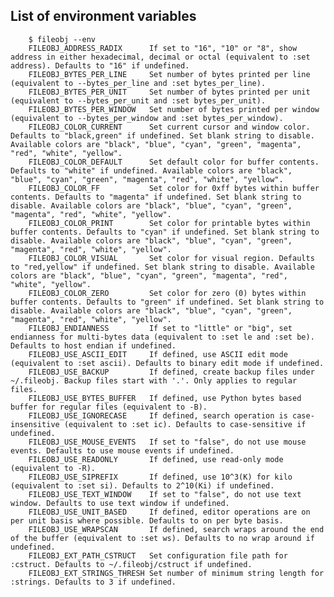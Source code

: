 ## List of environment variables

        $ fileobj --env
        FILEOBJ_ADDRESS_RADIX      If set to "16", "10" or "8", show address in either hexadecimal, decimal or octal (equivalent to :set address). Defaults to "16" if undefined.
        FILEOBJ_BYTES_PER_LINE     Set number of bytes printed per line (equivalent to --bytes_per_line and :set bytes_per_line).
        FILEOBJ_BYTES_PER_UNIT     Set number of bytes printed per unit (equivalent to --bytes_per_unit and :set bytes_per_unit).
        FILEOBJ_BYTES_PER_WINDOW   Set number of bytes printed per window (equivalent to --bytes_per_window and :set bytes_per_window).
        FILEOBJ_COLOR_CURRENT      Set current cursor and window color. Defaults to "black,green" if undefined. Set blank string to disable. Available colors are "black", "blue", "cyan", "green", "magenta", "red", "white", "yellow".
        FILEOBJ_COLOR_DEFAULT      Set default color for buffer contents. Defaults to "white" if undefined. Available colors are "black", "blue", "cyan", "green", "magenta", "red", "white", "yellow".
        FILEOBJ_COLOR_FF           Set color for 0xff bytes within buffer contents. Defaults to "magenta" if undefined. Set blank string to disable. Available colors are "black", "blue", "cyan", "green", "magenta", "red", "white", "yellow".
        FILEOBJ_COLOR_PRINT        Set color for printable bytes within buffer contents. Defaults to "cyan" if undefined. Set blank string to disable. Available colors are "black", "blue", "cyan", "green", "magenta", "red", "white", "yellow".
        FILEOBJ_COLOR_VISUAL       Set color for visual region. Defaults to "red,yellow" if undefined. Set blank string to disable. Available colors are "black", "blue", "cyan", "green", "magenta", "red", "white", "yellow".
        FILEOBJ_COLOR_ZERO         Set color for zero (0) bytes within buffer contents. Defaults to "green" if undefined. Set blank string to disable. Available colors are "black", "blue", "cyan", "green", "magenta", "red", "white", "yellow".
        FILEOBJ_ENDIANNESS         If set to "little" or "big", set endianness for multi-bytes data (equivalent to :set le and :set be). Defaults to host endian if undefined.
        FILEOBJ_USE_ASCII_EDIT     If defined, use ASCII edit mode (equivalent to :set ascii). Defaults to binary edit mode if undefined.
        FILEOBJ_USE_BACKUP         If defined, create backup files under ~/.fileobj. Backup files start with '.'. Only applies to regular files.
        FILEOBJ_USE_BYTES_BUFFER   If defined, use Python bytes based buffer for regular files (equivalent to -B).
        FILEOBJ_USE_IGNORECASE     If defined, search operation is case-insensitive (equivalent to :set ic). Defaults to case-sensitive if undefined.
        FILEOBJ_USE_MOUSE_EVENTS   If set to "false", do not use mouse events. Defaults to use mouse events if undefined.
        FILEOBJ_USE_READONLY       If defined, use read-only mode (equivalent to -R).
        FILEOBJ_USE_SIPREFIX       If defined, use 10^3(K) for kilo (equivalent to :set si). Defaults to 2^10(Ki) if undefined.
        FILEOBJ_USE_TEXT_WINDOW    If set to "false", do not use text window. Defaults to use text window if undefined.
        FILEOBJ_USE_UNIT_BASED     If defined, editor operations are on per unit basis where possible. Defaults to on per byte basis.
        FILEOBJ_USE_WRAPSCAN       If defined, search wraps around the end of the buffer (equivalent to :set ws). Defaults to no wrap around if undefined.
        FILEOBJ_EXT_PATH_CSTRUCT   Set configuration file path for :cstruct. Defaults to ~/.fileobj/cstruct if undefined.
        FILEOBJ_EXT_STRINGS_THRESH Set number of minimum string length for :strings. Defaults to 3 if undefined.
